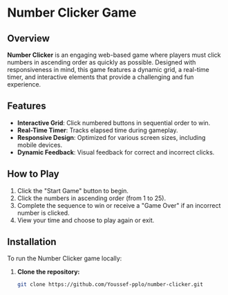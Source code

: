 # Number Clicker Game

## Overview

**Number Clicker** is an engaging web-based game where players must click numbers in ascending order as quickly as possible. Designed with responsiveness in mind, this game features a dynamic grid, a real-time timer, and interactive elements that provide a challenging and fun experience.

## Features

- **Interactive Grid**: Click numbered buttons in sequential order to win.
- **Real-Time Timer**: Tracks elapsed time during gameplay.
- **Responsive Design**: Optimized for various screen sizes, including mobile devices.
- **Dynamic Feedback**: Visual feedback for correct and incorrect clicks.

## How to Play

1. Click the "Start Game" button to begin.
2. Click the numbers in ascending order (from 1 to 25).
3. Complete the sequence to win or receive a "Game Over" if an incorrect number is clicked.
4. View your time and choose to play again or exit.

## Installation

To run the Number Clicker game locally:

1. **Clone the repository:**

   ```bash
   git clone https://github.com/Youssef-pplo/number-clicker.git
